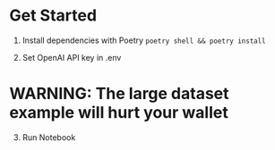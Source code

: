 # Get Started

1. Install dependencies with Poetry
`poetry shell && poetry install`

2. Set OpenAI API key in .env

# WARNING: The large dataset example will hurt your wallet

3. Run Notebook